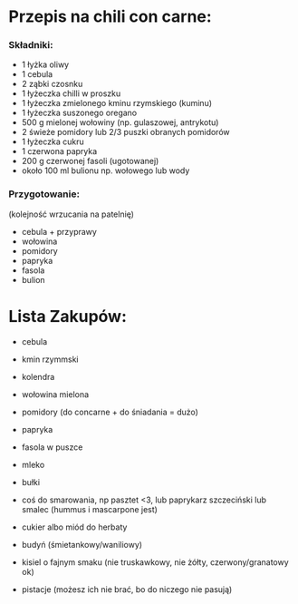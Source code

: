 # Przepis na chili con carne:
### Składniki:
* 1 łyżka oliwy
* 1 cebula
* 2 ząbki czosnku
* 1 łyżeczka chilli w proszku
* 1 łyżeczka zmielonego kminu rzymskiego (kuminu)
* 1 łyżeczka suszonego oregano
* 500 g mielonej wołowiny (np. gulaszowej, antrykotu)
* 2 świeże pomidory lub 2/3 puszki obranych pomidorów
* 1 łyżeczka cukru
* 1 czerwona papryka
* 200 g czerwonej fasoli (ugotowanej)
* około 100 ml bulionu np. wołowego lub wody

### Przygotowanie:
(kolejność wrzucania na patelnię)
* cebula + przyprawy
* wołowina
* pomidory
* papryka
* fasola
* bulion


# Lista Zakupów:
* cebula
* kmin rzymmski
* kolendra
* wołowina mielona
* pomidory (do concarne + do śniadania = dużo)
* papryka
* fasola w puszce

* mleko
* bułki
* coś do smarowania, np pasztet <3, lub paprykarz szczeciński lub smalec (hummus i mascarpone jest)
* cukier albo miód do herbaty

* budyń (śmietankowy/waniliowy)
* kisiel o fajnym smaku (nie truskawkowy, nie żółty, czerwony/granatowy ok)
* pistacje (możesz ich nie brać, bo do niczego nie pasują)

